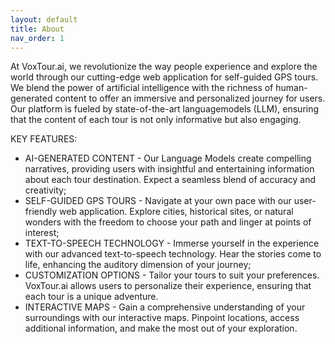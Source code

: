 ```yaml
---
layout: default
title: About
nav_order: 1
---
```


At VoxTour.ai, we revolutionize the way people experience and explore the world through our cutting-edge web application for self-guided GPS tours. We blend the power of artificial intelligence with the richness of human-generated content to offer an immersive and personalized journey for users. Our platform is fueled by state-of-the-art languagemodels (LLM), ensuring that the content of each tour is not only informative but also engaging. 

KEY FEATURES: 

- AI-GENERATED CONTENT - Our Language Models create compelling narratives, providing users with insightful and entertaining information about each tour destination. Expect a seamless blend of accuracy and creativity; 
- SELF-GUIDED GPS TOURS - Navigate at your own pace with our user-friendly web application. Explore cities, historical sites, or natural wonders with the freedom to choose your path and linger at points of interest; 
- TEXT-TO-SPEECH TECHNOLOGY - Immerse yourself in the experience with our advanced text-to-speech technology. Hear the stories come to life, enhancing the auditory dimension of your journey; 
- CUSTOMIZATION OPTIONS - Tailor your tours to suit your preferences. VoxTour.ai allows users to personalize their experience, ensuring that each tour is a unique adventure. 
- INTERACTIVE MAPS - Gain a comprehensive understanding of your surroundings with our interactive maps. Pinpoint locations, access additional information, and make the most out of your exploration.
